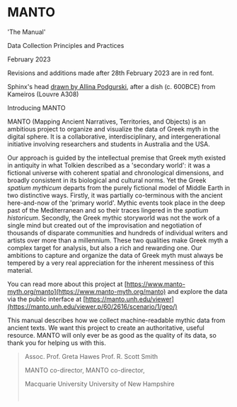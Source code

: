 # MANTO
'The Manual'

Data Collection Principles and Practices

February 2023

Revisions and additions made after 28th February 2023 are in red font.

Sphinx's head [drawn by Allina Podgurski](https://www.manto-myth.org/blog/about-mantos-icon),
after a dish (c. 600BCE) from Kameiros (Louvre A308)

Introducing MANTO

MANTO (Mapping Ancient Narratives, Territories, and Objects) is an
ambitious project to organize and visualize the data of Greek myth in
the digital sphere. It is a collaborative, interdisciplinary, and
intergenerational initiative involving researchers and students in
Australia and the USA.

Our approach is guided by the intellectual premise that Greek myth
existed in antiquity in what Tolkien described as a 'secondary world':
it was a fictional universe with coherent spatial and chronological
dimensions, and broadly consistent in its biological and cultural norms.
Yet the Greek *spatium mythicum* departs from the purely fictional model
of Middle Earth in two distinctive ways. Firstly, it was partially
co-terminous with the ancient here-and-now of the 'primary world'.
Mythic events took place in the deep past of the Mediterranean and so
their traces lingered in the *spatium historicum*. Secondly, the Greek
mythic storyworld was not the work of a single mind but created out of
the improvisation and negotiation of thousands of disparate communities
and hundreds of individual writers and artists over more than a
millennium. These two qualities make Greek myth a complex target for
analysis, but also a rich and rewarding one. Our ambitions to capture
and organize the data of Greek myth must always be tempered by a very
real appreciation for the inherent messiness of this material.

You can read more about this project at
[https://www.manto-myth.org/manto](https://www.manto-myth.org/manto)
and explore the data via the public interface at
[https://manto.unh.edu/viewer](https://manto.unh.edu/viewer.p/60/2616/scenario/1/geo/)

This manual describes how we collect machine-readable mythic data from
ancient texts. We want this project to create an authoritative, useful
resource. MANTO will only ever be as good as the quality of its data, so
thank you for helping us with this.

> Assoc. Prof. Greta Hawes Prof. R. Scott Smith
>
> MANTO co-director, MANTO co-director,
>
> Macquarie University University of New Hampshire
>
>  

